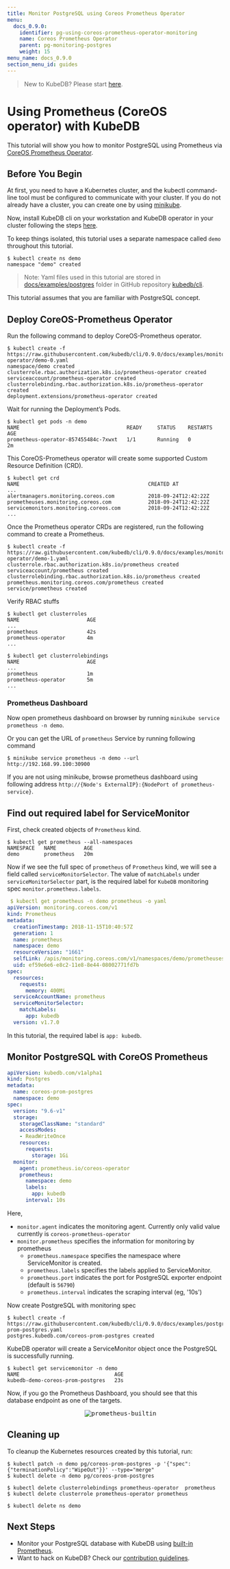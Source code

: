 ```yaml
---
title: Monitor PostgreSQL using Coreos Prometheus Operator
menu:
  docs_0.9.0:
    identifier: pg-using-coreos-prometheus-operator-monitoring
    name: Coreos Prometheus Operator
    parent: pg-monitoring-postgres
    weight: 15
menu_name: docs_0.9.0
section_menu_id: guides
---
```

> New to KubeDB? Please start [here](/docs/concepts/README.md).

# Using Prometheus (CoreOS operator) with KubeDB

This tutorial will show you how to monitor PostgreSQL using Prometheus via [CoreOS Prometheus Operator](https://github.com/coreos/prometheus-operator).

## Before You Begin

At first, you need to have a Kubernetes cluster, and the kubectl command-line tool must be configured to communicate with your cluster. If you do not already have a cluster, you can create one by using [minikube](https://github.com/kubernetes/minikube).

Now, install KubeDB cli on your workstation and KubeDB operator in your cluster following the steps [here](/docs/setup/install.md).

To keep things isolated, this tutorial uses a separate namespace called `demo` throughout this tutorial.

```console
$ kubectl create ns demo
namespace "demo" created
```

> Note: Yaml files used in this tutorial are stored in [docs/examples/postgres](https://github.com/kubedb/cli/tree/master/docs/examples/postgres) folder in GitHub repository [kubedb/cli](https://github.com/kubedb/cli).

This tutorial assumes that you are familiar with PostgreSQL concept.

## Deploy CoreOS-Prometheus Operator

Run the following command to deploy CoreOS-Prometheus operator.

```console
$ kubectl create -f https://raw.githubusercontent.com/kubedb/cli/0.9.0/docs/examples/monitoring/coreos-operator/demo-0.yaml
namespace/demo created
clusterrole.rbac.authorization.k8s.io/prometheus-operator created
serviceaccount/prometheus-operator created
clusterrolebinding.rbac.authorization.k8s.io/prometheus-operator created
deployment.extensions/prometheus-operator created
```

Wait for running the Deployment’s Pods.

```console
$ kubectl get pods -n demo
NAME                                   READY     STATUS    RESTARTS   AGE
prometheus-operator-857455484c-7xwxt   1/1       Running   0          2m
```

This CoreOS-Prometheus operator will create some supported Custom Resource Definition (CRD).

```console
$ kubectl get crd
NAME                                          CREATED AT
...
alertmanagers.monitoring.coreos.com           2018-09-24T12:42:22Z
prometheuses.monitoring.coreos.com            2018-09-24T12:42:22Z
servicemonitors.monitoring.coreos.com         2018-09-24T12:42:22Z
...
```

Once the Prometheus operator CRDs are registered, run the following command to create a Prometheus.

```console
$ kubectl create -f https://raw.githubusercontent.com/kubedb/cli/0.9.0/docs/examples/monitoring/coreos-operator/demo-1.yaml
clusterrole.rbac.authorization.k8s.io/prometheus created
serviceaccount/prometheus created
clusterrolebinding.rbac.authorization.k8s.io/prometheus created
prometheus.monitoring.coreos.com/prometheus created
service/prometheus created
```

Verify RBAC stuffs

```console
$ kubectl get clusterroles
NAME                      AGE
...
prometheus                42s
prometheus-operator       4m
...
```

```console
$ kubectl get clusterrolebindings
NAME                      AGE
...
prometheus                1m
prometheus-operator       5m
...
```

### Prometheus Dashboard

Now open prometheus dashboard on browser by running `minikube service prometheus -n demo`.

Or you can get the URL of `prometheus` Service by running following command

```console
$ minikube service prometheus -n demo --url
http://192.168.99.100:30900
```

If you are not using minikube, browse prometheus dashboard using following address `http://{Node's ExternalIP}:{NodePort of prometheus-service}`.

## Find out required label for ServiceMonitor

First, check created objects of `Prometheus` kind.

```console
$ kubectl get prometheus --all-namespaces
NAMESPACE   NAME         AGE
demo        prometheus   20m
```

Now if we see the full spec of `prometheus` of `Prometheus` kind, we will see a field called `serviceMonitorSelector`. The value of `matchLabels` under `serviceMonitorSelector` part, is the required label for `KubeDB` monitoring spec `monitor.prometheus.labels`.

```yaml
 $ kubectl get prometheus -n demo prometheus -o yaml
apiVersion: monitoring.coreos.com/v1
kind: Prometheus
metadata:
  creationTimestamp: 2018-11-15T10:40:57Z
  generation: 1
  name: prometheus
  namespace: demo
  resourceVersion: "1661"
  selfLink: /apis/monitoring.coreos.com/v1/namespaces/demo/prometheuses/prometheus
  uid: ef59e6e6-e8c2-11e8-8e44-08002771fd7b
spec:
  resources:
    requests:
      memory: 400Mi
  serviceAccountName: prometheus
  serviceMonitorSelector:
    matchLabels:
      app: kubedb
  version: v1.7.0
```

In this tutorial, the required label is `app: kubedb`.

## Monitor PostgreSQL with CoreOS Prometheus

```yaml
apiVersion: kubedb.com/v1alpha1
kind: Postgres
metadata:
  name: coreos-prom-postgres
  namespace: demo
spec:
  version: "9.6-v1"
  storage:
    storageClassName: "standard"
    accessModes:
    - ReadWriteOnce
    resources:
      requests:
        storage: 1Gi
  monitor:
    agent: prometheus.io/coreos-operator
    prometheus:
      namespace: demo
      labels:
        app: kubedb
      interval: 10s
```

Here,

- `monitor.agent` indicates the monitoring agent. Currently only valid value currently is `coreos-prometheus-operator`
- `monitor.prometheus` specifies the information for monitoring by prometheus
  - `prometheus.namespace` specifies the namespace where ServiceMonitor is created.
  - `prometheus.labels` specifies the labels applied to ServiceMonitor.
  - `prometheus.port` indicates the port for PostgreSQL exporter endpoint (default is `56790`)
  - `prometheus.interval` indicates the scraping interval (eg, '10s')

Now create PostgreSQL with monitoring spec

```console
$ kubectl create -f https://raw.githubusercontent.com/kubedb/cli/0.9.0/docs/examples/postgres/monitoring/coreos-prom-postgres.yaml
postgres.kubedb.com/coreos-prom-postgres created
```

KubeDB operator will create a ServiceMonitor object once the PostgreSQL is successfully running.

```console
$ kubectl get servicemonitor -n demo
NAME                               AGE
kubedb-demo-coreos-prom-postgres   23s
```

Now, if you go the Prometheus Dashboard, you should see that this database endpoint as one of the targets.

<p align="center">
  <kbd>
    <img alt="prometheus-builtin"  src="/docs/images/postgres/coreos-prom-postgres.png">
  </kbd>
</p>

## Cleaning up

To cleanup the Kubernetes resources created by this tutorial, run:

```console
$ kubectl patch -n demo pg/coreos-prom-postgres -p '{"spec":{"terminationPolicy":"WipeOut"}}' --type="merge"
$ kubectl delete -n demo pg/coreos-prom-postgres

$ kubectl delete clusterrolebindings prometheus-operator  prometheus
$ kubectl delete clusterrole prometheus-operator prometheus

$ kubectl delete ns demo
```

## Next Steps

- Monitor your PostgreSQL database with KubeDB using [built-in Prometheus](/docs/guides/postgres/monitoring/using-builtin-prometheus.md).
- Want to hack on KubeDB? Check our [contribution guidelines](/docs/CONTRIBUTING.md).
